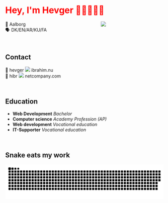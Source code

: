 <h1 style="color: red;">Hey, I'm Hevger 👋🏽👨🏽‍💻</h1> 
<a href="#"><img align="right" width="200" src="https://user-images.githubusercontent.com/99013965/197364964-4e7c578a-2b8c-4486-9c79-d3e0c39a8002.png" /></a>
<p align="left">

📍 Aalborg
<br>
🗣️ DK/EN/AR/KU/FA
</p>
<br>

## Contact
<p align="left">
📧 hevger <a href="#"><img width="12" src="https://user-images.githubusercontent.com/99013965/197364766-6f01da35-2988-458f-bb8d-fcb85895abbc.png"/></a> ibrahim.nu
<br>
📧 hibr <a href="#"><img width="12" src="https://user-images.githubusercontent.com/99013965/197364766-6f01da35-2988-458f-bb8d-fcb85895abbc.png"/></a> netcompany.com
</p>

<br>

## Education
- <b>Web Development</b> <i>Bachelor</i>
- <b>Computer science</b> <i>Academy Profession (AP)</i>    
- <b>Web development</b> <i>Vocational education</i>
- <b>IT-Supporter</b> <i>Vocational education</i>

<br>

## Snake eats my work
<p align="center">
<a href="#"><img align="center" src="https://github.com/NCHIBR/NCHIBR/blob/output/github-contribution-grid-snake.svg"/></a>
</p>
